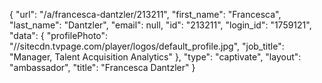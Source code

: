 {
    "url": "\/a\/francesca-dantzler\/213211",
    "first_name": "Francesca",
    "last_name": "Dantzler",
    "email": null,
    "id": "213211",
    "login_id": "1759121",
    "data": {
        "profilePhoto": "\/\/sitecdn.tvpage.com\/player\/logos\/default_profile.jpg",
        "job_title": "Manager, Talent Acquisition Analytics"
    },
    "type": "captivate",
    "layout": "ambassador",
    "title": "Francesca Dantzler"
}